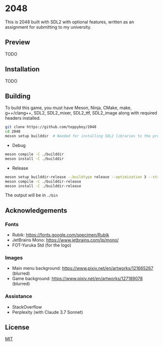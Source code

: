 # 2048

This is 2048 built with SDL2 with optional features, written as an assignment for submitting to my university.

## Preview

TODO

## Installation

TODO 

## Building
To build this game, you must have Meson, Ninja, CMake, make, g++/clang++, SDL2, SDL2_mixer, SDL2_ttf, SDL2_image along with required headers installed.

```bash
git clone https://github.com/teppyboy/2048
cd 2048
meson setup builddir  # Needed for installing SDL2 libraries to the project.
```

+ Debug
```bash
meson compile -C ./builddir
meson install -C ./builddir
```

+ Release
```bash
meson setup builddir-release --buildtype release --optimization 3 --strip
meson compile -C ./builddir-release
meson install -C ./builddir-release
```

The output will be in `./bin`

## Acknowledgements

### Fonts
+ Rubik: https://fonts.google.com/specimen/Rubik
+ JetBrains Mono: https://www.jetbrains.com/lp/mono/
+ FOT-Yuruka Std (for the logo)
### Images
+ Main menu background: https://www.pixiv.net/en/artworks/121665267 (blurred)
+ Game background: https://www.pixiv.net/en/artworks/127189078 (blurred)
### Assistance
+ StackOverflow
+ Perplexity (with Claude 3.7 Sonnet)

## License

[MIT](./LICENSE)
